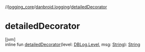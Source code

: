 //[logging_core](../../index.md)/[danbroid.logging](index.md)/[detailedDecorator](detailed-decorator.md)

# detailedDecorator

[jvm]\
inline fun [detailedDecorator](detailed-decorator.md)(level: [DBLog.Level](-d-b-log/-level/index.md), msg: [String](https://kotlinlang.org/api/latest/jvm/stdlib/kotlin/-string/index.html)): [String](https://kotlinlang.org/api/latest/jvm/stdlib/kotlin/-string/index.html)
